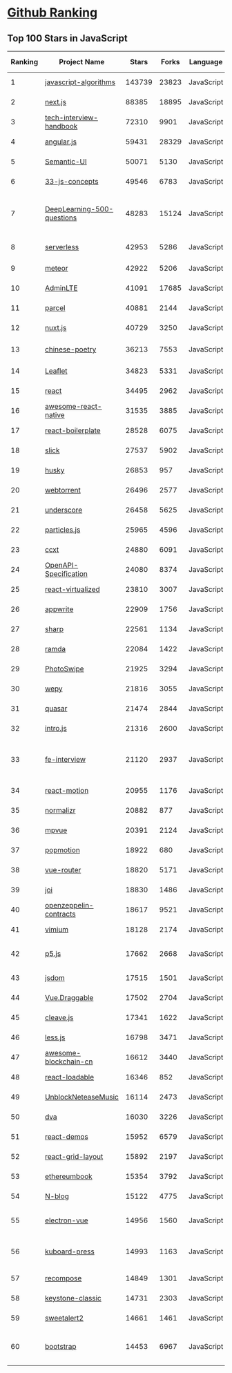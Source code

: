 [Github Ranking](../README.md)
==========

## Top 100 Stars in JavaScript

| Ranking | Project Name | Stars | Forks | Language | Open Issues | Description | Last Commit |
| ------- | ------------ | ----- | ----- | -------- | ----------- | ----------- | ----------- |
| 1 | [javascript-algorithms](https://github.com/trekhleb/javascript-algorithms) | 143739 | 23823 | JavaScript | 105 | 📝 Algorithms and data structures implemented in JavaScript with explanations and links to further readings | 2022-06-21T03:56:35Z |
| 2 | [next.js](https://github.com/vercel/next.js) | 88385 | 18895 | JavaScript | 991 | The React Framework | 2022-06-22T02:15:13Z |
| 3 | [tech-interview-handbook](https://github.com/yangshun/tech-interview-handbook) | 72310 | 9901 | JavaScript | 10 | 💯 Curated interview preparation materials for busy engineers | 2022-06-20T01:05:54Z |
| 4 | [angular.js](https://github.com/angular/angular.js) | 59431 | 28329 | JavaScript | 391 | AngularJS - HTML enhanced for web apps! | 2022-04-12T15:57:22Z |
| 5 | [Semantic-UI](https://github.com/Semantic-Org/Semantic-UI) | 50071 | 5130 | JavaScript | 942 | Semantic is a UI component framework based around useful principles from natural language. | 2021-12-22T11:19:19Z |
| 6 | [33-js-concepts](https://github.com/leonardomso/33-js-concepts) | 49546 | 6783 | JavaScript | 8 | 📜 33 JavaScript concepts every developer should know. | 2022-06-13T12:36:58Z |
| 7 | [DeepLearning-500-questions](https://github.com/scutan90/DeepLearning-500-questions) | 48283 | 15124 | JavaScript | 97 | 深度学习500问，以问答形式对常用的概率知识、线性代数、机器学习、深度学习、计算机视觉等热点问题进行阐述，以帮助自己及有需要的读者。 全书分为18个章节，50余万字。由于水平有限，书中不妥之处恳请广大读者批评指正。   未完待续............ 如有意合作，联系scutjy2015@163.com                     版权所有，违权必究       Tan 2018.06 | 2022-04-10T07:35:16Z |
| 8 | [serverless](https://github.com/serverless/serverless) | 42953 | 5286 | JavaScript | 876 | ⚡ Serverless Framework – Build web, mobile and IoT applications with serverless architectures using AWS Lambda, Azure Functions, Google CloudFunctions & more! –  | 2022-06-20T15:36:48Z |
| 9 | [meteor](https://github.com/meteor/meteor) | 42922 | 5206 | JavaScript | 132 | Meteor, the JavaScript App Platform | 2022-06-17T21:53:59Z |
| 10 | [AdminLTE](https://github.com/ColorlibHQ/AdminLTE) | 41091 | 17685 | JavaScript | 50 | AdminLTE - Free admin dashboard template based on Bootstrap 4 | 2022-06-21T21:10:16Z |
| 11 | [parcel](https://github.com/parcel-bundler/parcel) | 40881 | 2144 | JavaScript | 665 | The zero configuration build tool for the web. 📦🚀 | 2022-06-21T17:18:00Z |
| 12 | [nuxt.js](https://github.com/nuxt/nuxt.js) | 40729 | 3250 | JavaScript | 419 | The Intuitive Vue(2) Framework | 2022-06-21T11:58:35Z |
| 13 | [chinese-poetry](https://github.com/chinese-poetry/chinese-poetry) | 36213 | 7553 | JavaScript | 79 | The most comprehensive database of Chinese poetry 🧶最全中华古诗词数据库,  唐宋两朝近一万四千古诗人,  接近5.5万首唐诗加26万宋诗.  两宋时期1564位词人，21050首词。 | 2022-05-11T06:59:37Z |
| 14 | [Leaflet](https://github.com/Leaflet/Leaflet) | 34823 | 5331 | JavaScript | 369 | 🍃 JavaScript library for mobile-friendly interactive maps 🇺🇦 | 2022-06-21T14:29:21Z |
| 15 | [react](https://github.com/typescript-cheatsheets/react) | 34495 | 2962 | JavaScript | 1 | Cheatsheets for experienced React developers getting started with TypeScript | 2022-06-16T09:39:16Z |
| 16 | [awesome-react-native](https://github.com/jondot/awesome-react-native) | 31535 | 3885 | JavaScript | 30 | Awesome React Native components, news, tools, and learning material! | 2022-06-21T20:23:37Z |
| 17 | [react-boilerplate](https://github.com/react-boilerplate/react-boilerplate) | 28528 | 6075 | JavaScript | 59 | :fire: A highly scalable, offline-first foundation with the best developer experience and a focus on performance and best practices. | 2022-06-08T19:17:43Z |
| 18 | [slick](https://github.com/kenwheeler/slick) | 27537 | 5902 | JavaScript | 1142 | the last carousel you'll ever need | 2022-06-20T13:23:50Z |
| 19 | [husky](https://github.com/typicode/husky) | 26853 | 957 | JavaScript | 10 | Git hooks made easy 🐶 woof! | 2022-06-19T02:25:30Z |
| 20 | [webtorrent](https://github.com/webtorrent/webtorrent) | 26496 | 2577 | JavaScript | 98 | ⚡️ Streaming torrent client for the web | 2022-06-14T02:36:22Z |
| 21 | [underscore](https://github.com/jashkenas/underscore) | 26458 | 5625 | JavaScript | 29 | JavaScript's utility _ belt | 2022-06-02T12:42:45Z |
| 22 | [particles.js](https://github.com/VincentGarreau/particles.js) | 25965 | 4596 | JavaScript | 287 | A lightweight JavaScript library for creating particles | 2022-06-07T18:05:42Z |
| 23 | [ccxt](https://github.com/ccxt/ccxt) | 24880 | 6091 | JavaScript | 591 | A JavaScript / Python / PHP cryptocurrency trading API with support for more than 100 bitcoin/altcoin exchanges | 2022-06-22T01:56:46Z |
| 24 | [OpenAPI-Specification](https://github.com/OAI/OpenAPI-Specification) | 24080 | 8374 | JavaScript | 475 | The OpenAPI Specification Repository | 2022-05-29T16:25:14Z |
| 25 | [react-virtualized](https://github.com/bvaughn/react-virtualized) | 23810 | 3007 | JavaScript | 411 | React components for efficiently rendering large lists and tabular data | 2022-06-13T07:24:58Z |
| 26 | [appwrite](https://github.com/appwrite/appwrite) | 22909 | 1756 | JavaScript | 277 | Secure Backend Server for Web, Mobile & Flutter Developers 🚀 AKA the 100% open-source Firebase alternative. | 2022-06-22T01:43:06Z |
| 27 | [sharp](https://github.com/lovell/sharp) | 22561 | 1134 | JavaScript | 111 | High performance Node.js image processing, the fastest module to resize JPEG, PNG, WebP, AVIF and TIFF images. Uses the libvips library. | 2022-06-21T07:22:10Z |
| 28 | [ramda](https://github.com/ramda/ramda) | 22084 | 1422 | JavaScript | 110 | :ram: Practical functional Javascript | 2022-05-31T05:04:18Z |
| 29 | [PhotoSwipe](https://github.com/dimsemenov/PhotoSwipe) | 21925 | 3294 | JavaScript | 571 | JavaScript image gallery for mobile and desktop, modular, framework independent | 2022-06-06T06:00:21Z |
| 30 | [wepy](https://github.com/Tencent/wepy) | 21816 | 3055 | JavaScript | 346 | 小程序组件化开发框架 | 2022-05-22T16:23:40Z |
| 31 | [quasar](https://github.com/quasarframework/quasar) | 21474 | 2844 | JavaScript | 330 | Quasar Framework - Build high-performance VueJS user interfaces in record time | 2022-06-21T23:40:05Z |
| 32 | [intro.js](https://github.com/usablica/intro.js) | 21316 | 2600 | JavaScript | 38 | Lightweight, user-friendly onboarding tour library | 2022-06-21T13:02:37Z |
| 33 | [fe-interview](https://github.com/haizlin/fe-interview) | 21120 | 2937 | JavaScript | 5034 | 前端面试每日 3+1，以面试题来驱动学习，提倡每日学习与思考，每天进步一点！每天早上5点纯手工发布面试题（死磕自己，愉悦大家），5000+道前端面试题全面覆盖，HTML/CSS/JavaScript/Vue/React/Nodejs/TypeScript/ECMAScritpt/Webpack/Jquery/小程序/软技能…… | 2022-06-21T20:49:13Z |
| 34 | [react-motion](https://github.com/chenglou/react-motion) | 20955 | 1176 | JavaScript | 146 | A spring that solves your animation problems. | 2022-03-02T03:46:44Z |
| 35 | [normalizr](https://github.com/paularmstrong/normalizr) | 20882 | 877 | JavaScript | 0 | Normalizes nested JSON according to a schema | 2022-03-19T22:44:12Z |
| 36 | [mpvue](https://github.com/Meituan-Dianping/mpvue) | 20391 | 2124 | JavaScript | 423 | 基于 Vue.js 的小程序开发框架，从底层支持 Vue.js 语法和构建工具体系。 | 2022-03-02T04:31:30Z |
| 37 | [popmotion](https://github.com/Popmotion/popmotion) | 18922 | 680 | JavaScript | 34 | Simple animation libraries for delightful user interfaces | 2022-06-06T14:14:04Z |
| 38 | [vue-router](https://github.com/vuejs/vue-router) | 18820 | 5171 | JavaScript | 64 | 🚦 The official router for Vue 2 | 2022-06-06T15:17:39Z |
| 39 | [joi](https://github.com/sideway/joi) | 18830 | 1486 | JavaScript | 117 | The most powerful data validation library for JS | 2022-06-16T07:57:36Z |
| 40 | [openzeppelin-contracts](https://github.com/OpenZeppelin/openzeppelin-contracts) | 18617 | 9521 | JavaScript | 108 | OpenZeppelin Contracts is a library for secure smart contract development. | 2022-06-20T14:28:04Z |
| 41 | [vimium](https://github.com/philc/vimium) | 18128 | 2174 | JavaScript | 956 | The hacker's browser. | 2022-05-30T11:48:39Z |
| 42 | [p5.js](https://github.com/processing/p5.js) | 17662 | 2668 | JavaScript | 212 | p5.js is a client-side JS platform that empowers artists, designers, students, and anyone to learn to code and express themselves creatively on the web. It is based on the core principles of Processing. http://twitter.com/p5xjs — | 2022-06-22T01:18:04Z |
| 43 | [jsdom](https://github.com/jsdom/jsdom) | 17515 | 1501 | JavaScript | 406 | A JavaScript implementation of various web standards, for use with Node.js | 2022-06-19T13:38:07Z |
| 44 | [Vue.Draggable](https://github.com/SortableJS/Vue.Draggable) | 17502 | 2704 | JavaScript | 163 | Vue drag-and-drop component based on Sortable.js | 2022-06-01T18:42:49Z |
| 45 | [cleave.js](https://github.com/nosir/cleave.js) | 17341 | 1622 | JavaScript | 171 | Format input text content when you are typing... | 2022-06-21T21:14:09Z |
| 46 | [less.js](https://github.com/less/less.js) | 16798 | 3471 | JavaScript | 160 | Less. The dynamic stylesheet language. | 2022-06-15T09:24:00Z |
| 47 | [awesome-blockchain-cn](https://github.com/chaozh/awesome-blockchain-cn) | 16612 | 3440 | JavaScript | 11 | 收集所有区块链(BlockChain)技术开发相关资料，包括Fabric和Ethereum开发资料 | 2022-05-16T06:50:47Z |
| 48 | [react-loadable](https://github.com/jamiebuilds/react-loadable) | 16346 | 852 | JavaScript | 0 | :hourglass_flowing_sand: A higher order component for loading components with promises. | 2022-06-14T01:59:12Z |
| 49 | [UnblockNeteaseMusic](https://github.com/nondanee/UnblockNeteaseMusic) | 16114 | 2473 | JavaScript | 187 | Revive unavailable songs for Netease Cloud Music | 2022-03-29T03:36:36Z |
| 50 | [dva](https://github.com/dvajs/dva) | 16030 | 3226 | JavaScript | 11 | 🌱 React and redux based, lightweight and elm-style framework. (Inspired by elm and choo) | 2022-05-16T17:12:26Z |
| 51 | [react-demos](https://github.com/ruanyf/react-demos) | 15952 | 6579 | JavaScript | 0 | a collection of simple demos of React.js | 2022-02-05T16:21:10Z |
| 52 | [react-grid-layout](https://github.com/react-grid-layout/react-grid-layout) | 15892 | 2197 | JavaScript | 34 | A draggable and resizable grid layout with responsive breakpoints, for React. | 2022-06-20T16:43:42Z |
| 53 | [ethereumbook](https://github.com/ethereumbook/ethereumbook) | 15354 | 3792 | JavaScript | 40 | Mastering Ethereum, by Andreas M. Antonopoulos, Gavin Wood | 2022-05-30T14:02:38Z |
| 54 | [N-blog](https://github.com/nswbmw/N-blog) | 15122 | 4775 | JavaScript | 21 | 《一起学 Node.js》 | 2019-10-29T20:13:25Z |
| 55 | [electron-vue](https://github.com/SimulatedGREG/electron-vue) | 14956 | 1560 | JavaScript | 265 | An Electron & Vue.js quick start boilerplate with vue-cli scaffolding, common Vue plugins, electron-packager/electron-builder, unit/e2e testing, vue-devtools, and webpack. | 2022-01-14T15:11:42Z |
| 56 | [kuboard-press](https://github.com/eip-work/kuboard-press) | 14993 | 1163 | JavaScript | 273 | Kuboard 是基于 Kubernetes 的微服务管理界面。同时提供 Kubernetes 免费中文教程，入门教程，最新版本的 Kubernetes v1.23.4 安装手册，(k8s install) 在线答疑，持续更新。 | 2022-05-22T01:51:03Z |
| 57 | [recompose](https://github.com/acdlite/recompose) | 14849 | 1301 | JavaScript | 63 | A React utility belt for function components and higher-order components. | 2022-05-16T16:59:58Z |
| 58 | [keystone-classic](https://github.com/keystonejs/keystone-classic) | 14731 | 2303 | JavaScript | 305 | Node.js CMS and web app framework | 2022-02-15T03:45:57Z |
| 59 | [sweetalert2](https://github.com/sweetalert2/sweetalert2) | 14661 | 1461 | JavaScript | 9 | A beautiful, responsive, highly customizable and accessible (WAI-ARIA) replacement for JavaScript's popup boxes. Zero dependencies. | 2022-06-20T11:25:50Z |
| 60 | [bootstrap](https://github.com/angular-ui/bootstrap) | 14453 | 6967 | JavaScript | 270 | PLEASE READ THE PROJECT STATUS BELOW.  Native AngularJS (Angular) directives for Bootstrap. Smaller footprint (20kB gzipped), no 3rd party JS dependencies (jQuery, bootstrap JS) required. Please read the README.md file before submitting an issue! | 2019-02-10T12:36:40Z |


